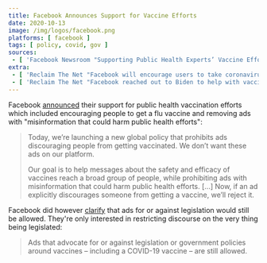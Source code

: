 ```yaml
---
title: Facebook Announces Support for Vaccine Efforts
date: 2020-10-13
image: /img/logos/facebook.png
platforms: [ facebook ]
tags: [ policy, covid, gov ]
sources:
 - [ 'Facebook Newsroom "Supporting Public Health Experts’ Vaccine Efforts" by Kang-Xing Jin and Rob Leathern (13 Oct 2020)', 'https://archive.is/4E3D7' ]
extra:
 - [ 'Reclaim The Net "Facebook will encourage users to take coronavirus vaccine as part of “charm offensive for Joe Biden”" by Tom Parker (23 Nov 2020)', 'https://reclaimthenet.org/facebook-encourage-coronavirus-vaccine-biden/' ]
 - [ 'Reclaim The Net "Facebook reached out to Biden to help with vaccine response, will push “authoritative” content" by Cindy Harper (2 Dec 2020)', 'https://reclaimthenet.org/facebook-reached-out-to-biden-to-help-with-vaccine-response-will-push-authoritative-content/' ]
---
```


Facebook [announced](https://archive.is/4E3D7#selection-1897.0-1897.135) their
support for public health vaccination efforts which included encouraging people
to get a flu vaccine and removing ads with "misinformation that could harm
public health efforts":

> Today, we’re launching a new global policy that prohibits ads discouraging
> people from getting vaccinated. We don’t want these ads on our platform.
>
> Our goal is to help messages about the safety and efficacy of vaccines reach
> a broad group of people, while prohibiting ads with misinformation that could
> harm public health efforts. [...] Now, if an ad explicitly discourages
> someone from getting a vaccine, we’ll reject it.

Facebook did however
[clarify](https://archive.is/4E3D7#selection-1897.0-1897.135) that ads for or
against legislation would still be allowed. They're only interested in
restricting discourse on the very thing being legislated:

> Ads that advocate for or against legislation or government policies around
> vaccines – including a COVID-19 vaccine – are still allowed.
